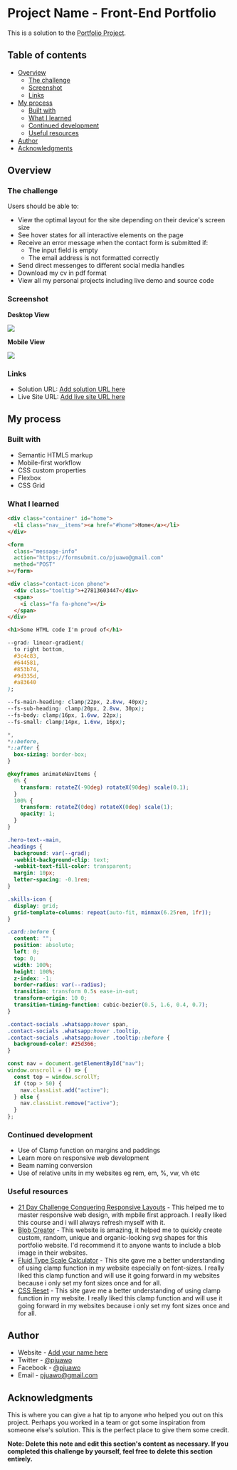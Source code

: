 # Project Name - Front-End Portfolio

This is a solution to the [Portfolio Project](https://www.github.com/pjuawo).

## Table of contents

- [Overview](#overview)
  - [The challenge](#the-challenge)
  - [Screenshot](#screenshot)
  - [Links](#links)
- [My process](#my-process)
  - [Built with](#built-with)
  - [What I learned](#what-i-learned)
  - [Continued development](#continued-development)
  - [Useful resources](#useful-resources)
- [Author](#author)
- [Acknowledgments](#acknowledgments)

## Overview

### The challenge

Users should be able to:

- View the optimal layout for the site depending on their device's screen size
- See hover states for all interactive elements on the page
- Receive an error message when the contact form is submitted if:
  - The input field is empty
  - The email address is not formatted correctly
- Send direct messenges to different social media handles
- Download my cv in pdf format
- View all my personal projects including live demo and source code

### Screenshot

**Desktop View**

![](./images/project1.png)

**Mobile View**

![](./images/project1-mobile.png)

### Links

- Solution URL: [Add solution URL here](https://your-solution-url.com)
- Live Site URL: [Add live site URL here](https://your-live-site-url.com)

## My process

### Built with

- Semantic HTML5 markup
- Mobile-first workflow
- CSS custom properties
- Flexbox
- CSS Grid

### What I learned

```html
<div class="container" id="home">
  <li class="nav__items"><a href="#home">Home</a></li>
</div>
```

```html
<form
  class="message-info"
  action="https://formsubmit.co/pjuawo@gmail.com"
  method="POST"
></form>
```

```html
<div class="contact-icon phone">
  <div class="tooltip">+27813603447</div>
  <span>
    <i class="fa fa-phone"></i>
  </span>
</div>
```

```html
<h1>Some HTML code I'm proud of</h1>
```

```css
--grad: linear-gradient(
  to right bottom,
  #3c4c83,
  #644581,
  #853b74,
  #9d335d,
  #a83640
);
```

```css
--fs-main-heading: clamp(22px, 2.8vw, 40px);
--fs-sub-heading: clamp(20px, 2.8vw, 30px);
--fs-body: clamp(16px, 1.6vw, 22px);
--fs-small: clamp(14px, 1.6vw, 16px);
```

```css
*,
*::before,
*::after {
  box-sizing: border-box;
}
```

```css
@keyframes animateNavItems {
  0% {
    transform: rotateZ(-90deg) rotateX(90deg) scale(0.1);
  }
  100% {
    transform: rotateZ(0deg) rotateX(0deg) scale(1);
    opacity: 1;
  }
}
```

```css
.hero-text--main,
.headings {
  background: var(--grad);
  -webkit-background-clip: text;
  -webkit-text-fill-color: transparent;
  margin: 10px;
  letter-spacing: -0.1rem;
}
```

```css
.skills-icon {
  display: grid;
  grid-template-columns: repeat(auto-fit, minmax(6.25rem, 1fr));
}
```

```css
.card::before {
  content: "";
  position: absolute;
  left: 0;
  top: 0;
  width: 100%;
  height: 100%;
  z-index: -1;
  border-radius: var(--radius);
  transition: transform 0.5s ease-in-out;
  transform-origin: 10 0;
  transition-timing-function: cubic-bezier(0.5, 1.6, 0.4, 0.7);
}
```

```css
.contact-socials .whatsapp:hover span,
.contact-socials .whatsapp:hover .tooltip,
.contact-socials .whatsapp:hover .tooltip::before {
  background-color: #25d366;
}
```

```js
const nav = document.getElementById("nav");
window.onscroll = () => {
  const top = window.scrollY;
  if (top > 50) {
    nav.classList.add("active");
  } else {
    nav.classList.remove("active");
  }
};
```

### Continued development

- Use of Clamp function on margins and paddings
- Learn more on responsive web development
- Beam naming conversion
- Use of relative units in my websites eg rem, em, %, vw, vh etc

### Useful resources

- [21 Day Challenge Conquering Responsive Layouts](https://courses.kevinpowell.co/conquering-responsive-layouts) - This helped me to master responsive web design, with mpbile first approach. I really liked this course and i will always refresh myself with it.
- [Blob Creator](https://www.blobmaker.app/) - This website is amazing, it helped me to quickly create custom, random, unique and organic-looking svg shapes for this portfolio website. I'd recommend it to anyone wants to include a blob image in their websites.
- [Fluid Type Scale Calculator](https://utopia.fyi/space/calculator/) - This site gave me a better understanding of using clamp function in my website especially on font-sizes. I really liked this clamp function and will use it going forward in my websites because i only set my font sizes once and for all.
- [CSS Reset](https://andy-bell.co.uk/a-modern-css-reset/) - This site gave me a better understanding of using clamp function in my website. I really liked this clamp function and will use it going forward in my websites because i only set my font sizes once and for all.

## Author

- Website - [Add your name here](https://www.your-site.com)
- Twitter - [@pjuawo](https://www.twitter.com/pjuawo)
- Facebook - [@pjuawo](https://www.twitter.com/pjuawo)
- Email - [pjuawo@gmail.com](https://www.gmail.com/pjuawo)

## Acknowledgments

This is where you can give a hat tip to anyone who helped you out on this project. Perhaps you worked in a team or got some inspiration from someone else's solution. This is the perfect place to give them some credit.

**Note: Delete this note and edit this section's content as necessary. If you completed this challenge by yourself, feel free to delete this section entirely.**
